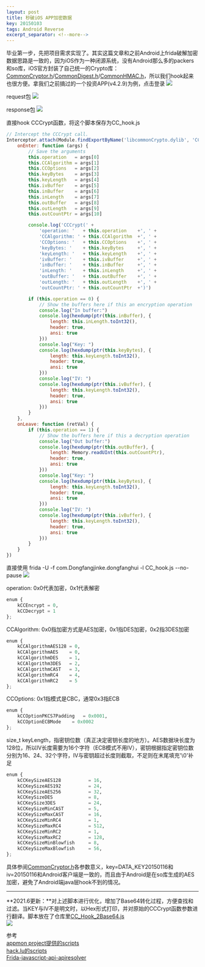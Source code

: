 ```yaml
---
layout: post
title: 秒破iOS APP加密数据
key: 20150103
tags: Android Reverse
excerpt_separator: <!--more-->
---
```

毕业第一步，先把项目需求实现了。其实这篇文章和之前Android上frida破解加密数据思路是一致的，因为iOS作为一种闭源系统，没有Android那么多的packers和so库，iOS官方封装了自己统一的Crypto库：  
[CommonCryptor.h](https://opensource.apple.com/source/CommonCrypto/CommonCrypto-36064/CommonCrypto/CommonCryptor.h)/[CommonDigest.h](https://opensource.apple.com/source/CommonCrypto/CommonCrypto-36064/CommonCrypto/CommonDigest.h.auto.html)/[CommonHMAC.h](https://opensource.apple.com/source/CommonCrypto/CommonCrypto-36064/CommonCrypto/CommonHMAC.h.auto.html)，所以我们hook起来也很方便。<!--more-->拿我们之前搞过的一个投资APP(v4.2.9)为例，点击登录
![](https://raw.githubusercontent.com/la0s/la0s.github.io/master/screenshots/20181207.1.png)

request包
![](https://raw.githubusercontent.com/la0s/la0s.github.io/master/screenshots/20181207.2.png)

response包
![](https://raw.githubusercontent.com/la0s/la0s.github.io/master/screenshots/20181207.3.png)

直接hook CCCrypt函数，将这个脚本保存为CC_hook.js
```javascript
// Intercept the CCCrypt call.
Interceptor.attach(Module.findExportByName('libcommonCrypto.dylib', 'CCCrypt'), {
    onEnter: function (args) {
        // Save the arguments
        this.operation   = args[0]
        this.CCAlgorithm = args[1]
        this.CCOptions   = args[2]
        this.keyBytes    = args[3]
        this.keyLength   = args[4]
        this.ivBuffer    = args[5]
        this.inBuffer    = args[6]
        this.inLength    = args[7]
        this.outBuffer   = args[8]
        this.outLength   = args[9]
        this.outCountPtr = args[10]

        console.log('CCCrypt(' + 
            'operation: '   + this.operation    +', ' +
            'CCAlgorithm: ' + this.CCAlgorithm  +', ' +
            'CCOptions: '   + this.CCOptions    +', ' +
            'keyBytes: '    + this.keyBytes     +', ' +
            'keyLength: '   + this.keyLength    +', ' +
            'ivBuffer: '    + this.ivBuffer     +', ' +
            'inBuffer: '    + this.inBuffer     +', ' +
            'inLength: '    + this.inLength     +', ' +
            'outBuffer: '   + this.outBuffer    +', ' +
            'outLength: '   + this.outLength    +', ' +
            'outCountPtr: ' + this.outCountPtr  +')')

        if (this.operation == 0) {
            // Show the buffers here if this an encryption operation
            console.log("In buffer:")
            console.log(hexdump(ptr(this.inBuffer), {
                length: this.inLength.toInt32(),
                header: true,
                ansi: true
            }))
            console.log("Key: ")
            console.log(hexdump(ptr(this.keyBytes), {
                length: this.keyLength.toInt32(),
                header: true,
                ansi: true
            }))
            console.log("IV: ")
            console.log(hexdump(ptr(this.ivBuffer), {
                length: this.keyLength.toInt32(),
                header: true,
                ansi: true
            }))
        }
    },
    onLeave: function (retVal) {
        if (this.operation == 1) {
            // Show the buffers here if this a decryption operation
            console.log("Out buffer:")
            console.log(hexdump(ptr(this.outBuffer), {
                length: Memory.readUInt(this.outCountPtr),
                header: true,
                ansi: true
            }))
            console.log("Key: ")
            console.log(hexdump(ptr(this.keyBytes), {
                length: this.keyLength.toInt32(),
                header: true,
                ansi: true
            }))
            console.log("IV: ")
            console.log(hexdump(ptr(this.ivBuffer), {
                length: this.keyLength.toInt32(),
                header: true,
                ansi: true
            }))
        }
    }
})
```
直接使用 frida -U -f com.Dongfangjinke.dongfanghui -l CC_hook.js --no-pause
![](https://raw.githubusercontent.com/la0s/la0s.github.io/master/screenshots/20181207.4.png)

operation: 0x0代表加密，0x1代表解密  
```python
enum {
	kCCEncrypt = 0,	
	kCCDecrypt = 1	
};
```
CCAlgorithm: 0x0指加密方式是AES加密，0x1指DES加密，0x2指3DES加密  
```python
enum {
	kCCAlgorithmAES128 = 0,
	kCCAlgorithmAES    = 0,
	kCCAlgorithmDES    = 1,
	kCCAlgorithm3DES   = 2,		
	kCCAlgorithmCAST   = 3,		
	kCCAlgorithmRC4    = 4,
	kCCAlgorithmRC2	   = 5	
};
```
CCOptions: 0x1指模式是CBC，通常0x3指ECB
```python
enum {
	kCCOptionPKCS7Padding	= 0x0001,
	kCCOptionECBMode	= 0x0002
};
```
size_t keyLength，指密钥位数（真正决定密钥长度的地方）。AES数据块长度为128位，所以IV长度需要为16个字符（ECB模式不用IV），密钥根据指定密钥位数分别为16、24、32个字符，IV与密钥超过长度则截取，不足则在末尾填充'\0'补足
```python
enum {
    kCCKeySizeAES128          = 16,
    kCCKeySizeAES192          = 24,
    kCCKeySizeAES256          = 32,
    kCCKeySizeDES             = 8,
    kCCKeySize3DES            = 24,
    kCCKeySizeMinCAST         = 5,
    kCCKeySizeMaxCAST         = 16,
    kCCKeySizeMinRC4          = 1,
    kCCKeySizeMaxRC4          = 512,
    kCCKeySizeMinRC2          = 1,
    kCCKeySizeMaxRC2          = 128,
    kCCKeySizeMinBlowfish     = 8,
    kCCKeySizeMaxBlowfish     = 56,
};
```
具体参阅[CommonCryptor.h](https://opensource.apple.com/source/CommonCrypto/CommonCrypto-36064/CommonCrypto/CommonCryptor.h)各参数意义，key=DATA_KEY20150116和iv=20150116和Android客户端是一致的，而且由于Android是在so库生成的AES加密，避免了Android端java层hook不到的情况。  

***
**2021.6更新：**对上述脚本进行优化，增加了Base64转化过程，方便查找和过滤。当KEY与IV不是明文时，以Hex形式打印，并对原始的CCCrypt函数参数进行翻译。脚本放在了仓库里[CC_Hook_2Base64.js](https://github.com/la0s/Frida-scripts/blob/main/CC_Hook_2Base64.js)  
![](https://raw.githubusercontent.com/la0s/Frida-scripts/main/Images/CC_Hook_2Base64.png)  

参考  
[appmon project提供的scripts](https://github.com/dpnishant/appmon/tree/master/scripts/iOS/Crypto)   
[hack.lu的scripts](https://github.com/theart42/hack.lu/blob/master/IOS/Notes/05-Crypt/00-crypto-hooks.md)  
[Frida-javascript-api-apiresolver](https://www.frida.re/docs/javascript-api/#apiresolver)
